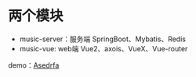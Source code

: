 # 两个模块 
- music-server：服务端 SpringBoot、Mybatis、Redis
- music-vue: web端 Vue2、axois、VueX、Vue-router

demo：[Asedrfa](http://music.asedrfa.top)

